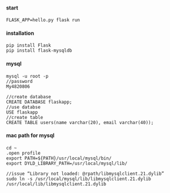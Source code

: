 #### start
    FLASK_APP=hello.py flask run        

#### installation
    pip install Flask     
    pip install flask-mysqldb   

#### mysql
    mysql -u root -p    
    //password    
    My4820806    

    //create database    
    CREATE DATABASE flaskapp;    
    //use databse     
    USE flaskapp    
    //create table     
    CREATE TABLE users(name varchar(20), email varchar(40));    


#### mac path for mysql
    cd ~   
    .open profile     
    export PATH=${PATH}/usr/local/mysql/bin/     
    export DYLD_LIBRARY_PATH=/usr/local/mysql/lib/     

    //issue “Library not loaded: @rpath/libmysqlclient.21.dylib”     
    sudo ln -s /usr/local/mysql/lib/libmysqlclient.21.dylib /usr/local/lib/libmysqlclient.21.dylib     

